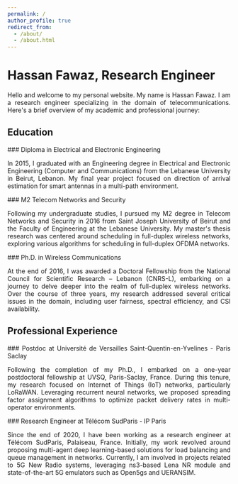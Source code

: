 ```yaml
---
permalink: /
author_profile: true
redirect_from: 
  - /about/
  - /about.html
---
```


# Hassan Fawaz, Research Engineer

<div style="text-align: justify;">
Hello and welcome to my personal website. My name is Hassan Fawaz. I am a research engineer specializing in the domain of telecommunications. Here's a brief overview of my academic and professional journey:
</div>

## Education

<div style="text-align: justify;">
### Diploma in Electrical and Electronic Engineering

In 2015, I graduated with an Engineering degree in Electrical and Electronic Engineering (Computer and Communications) from the Lebanese University in Beirut, Lebanon. My final year project focused on direction of arrival estimation for smart antennas in a multi-path environment.
</div>

<div style="text-align: justify;">
### M2 Telecom Networks and Security

Following my undergraduate studies, I pursued my M2 degree in Telecom Networks and Security in 2016 from Saint Joseph University of Beirut and the Faculty of Engineering at the Lebanese University. My master's thesis research was centered around scheduling in full-duplex wireless networks, exploring various algorithms for scheduling in full-duplex OFDMA networks.
</div>

<div style="text-align: justify;">
### Ph.D. in Wireless Communications

At the end of 2016, I was awarded a Doctoral Fellowship from the National Council for Scientific Research – Lebanon (CNRS-L), embarking on a journey to delve deeper into the realm of full-duplex wireless networks. Over the course of three years, my research addressed several critical issues in the domain, including user fairness, spectral efficiency, and CSI availability.
</div>

## Professional Experience

<div style="text-align: justify;">
### Postdoc at Université de Versailles Saint-Quentin-en-Yvelines - Paris Saclay

Following the completion of my Ph.D., I embarked on a one-year postdoctoral fellowship at UVSQ, Paris-Saclay, France. During this tenure, my research focused on Internet of Things (IoT) networks, particularly LoRaWAN. Leveraging recurrent neural networks, we proposed spreading factor assignment algorithms to optimize packet delivery rates in multi-operator environments.
</div>

<div style="text-align: justify;">
### Research Engineer at Télécom SudParis - IP Paris

Since the end of 2020, I have been working as a research engineer at Télécom SudParis, Palaiseau, France. Initially, my work revolved around proposing multi-agent deep learning-based solutions for load balancing and queue management in networks. Currently, I am involved in projects related to 5G New Radio systems, leveraging ns3-based Lena NR module and state-of-the-art 5G emulators such as Open5gs and UERANSIM.
</div>

